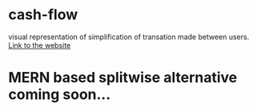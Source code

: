 # cash-flow
visual representation of simplification of transation made between users.
<a href="https://cash-flow-visual.surge.sh/">Link to the website</a>
<h1>MERN based splitwise alternative coming soon...</h1>
